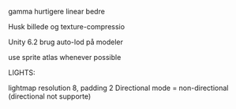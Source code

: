 gamma hurtigere
linear bedre

Husk billede og texture-compressio

Unity 6.2 brug auto-lod på modeler

use sprite atlas whenever possible

LIGHTS:

lightmap resolution 8, padding 2
Directional mode = non-directional (directional not supporte)



